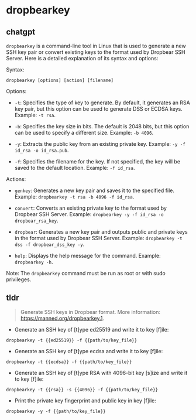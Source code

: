 # dropbearkey 
## chatgpt 
`dropbearkey` is a command-line tool in Linux that is used to generate a new SSH key pair or convert existing keys to the format used by Dropbear SSH Server. Here is a detailed explanation of its syntax and options:

Syntax:

```
dropbearkey [options] [action] [filename]
```

Options:

- `-t`: Specifies the type of key to generate. By default, it generates an RSA key pair, but this option can be used to generate DSS or ECDSA keys. Example: `-t rsa`.

- `-b`: Specifies the key size in bits. The default is 2048 bits, but this option can be used to specify a different size. Example: `-b 4096`.

- `-y`: Extracts the public key from an existing private key. Example: `-y -f id_rsa -o id_rsa.pub`.

- `-f`: Specifies the filename for the key. If not specified, the key will be saved to the default location. Example: `-f id_rsa`.

Actions:

- `genkey`: Generates a new key pair and saves it to the specified file. Example: `dropbearkey -t rsa -b 4096 -f id_rsa`.

- `convert`: Converts an existing private key to the format used by Dropbear SSH Server. Example: `dropbearkey -y -f id_rsa -o dropbear_rsa_key`.

- `dropbear`: Generates a new key pair and outputs public and private keys in the format used by Dropbear SSH Server. Example: `dropbearkey -t dss -f dropbear_dss_key -y`.

- `help`: Displays the help message for the command. Example: `dropbearkey -h`.

Note: The `dropbearkey` command must be run as root or with sudo privileges. 

## tldr 
 
> Generate SSH keys in Dropbear format.
> More information: <https://manned.org/dropbearkey.1>.

- Generate an SSH key of [t]ype ed25519 and write it to key [f]ile:

`dropbearkey -t {{ed25519}} -f {{path/to/key_file}}`

- Generate an SSH key of [t]ype ecdsa and write it to key [f]ile:

`dropbearkey -t {{ecdsa}} -f {{path/to/key_file}}`

- Generate an SSH key of [t]ype RSA with 4096-bit key [s]ize and write it to key [f]ile:

`dropbearkey -t {{rsa}} -s {{4096}} -f {{path/to/key_file}}`

- Print the private key fingerprint and public key in key [f]ile:

`dropbearkey -y -f {{path/to/key_file}}`
